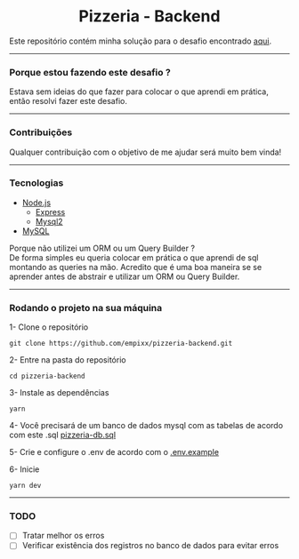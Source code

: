 <h1 align="center">Pizzeria - Backend</h1>

Este repositório contém minha solução para o desafio encontrado [aqui](https://github.com/AmbulnzLLC/fullstack-challenge/tree/master/backend). <br>

---

### Porque estou fazendo este desafio ? <br>

Estava sem ideias do que fazer para colocar o que aprendi em prática, então resolvi fazer este desafio.

---

### Contribuições

Qualquer contribuição com o objetivo de me ajudar será muito bem vinda!

---

### Tecnologias

- [Node.js](https://nodejs.org)
  - [Express](http://expressjs.com)
  - [Mysql2](https://www.npmjs.com/package/mysql2)
- [MySQL](https://www.mysql.com/)

Porque não utilizei um ORM ou um Query Builder ? <br>
De forma simples eu queria colocar em prática o que aprendi de sql montando as queries na mão. Acredito que é uma boa maneira se se aprender antes de abstrair e utilizar um ORM ou Query Builder.

---

### Rodando o projeto na sua máquina

1- Clone o repositório

```
git clone https://github.com/empixx/pizzeria-backend.git
```

2- Entre na pasta do repositório

```
cd pizzeria-backend
```

3- Instale as dependências

```
yarn
```

4- Você precisará de um banco de dados mysql com as tabelas de acordo com este .sql [pizzeria-db.sql](https://github.com/empixx/pizzeria-backend/blob/main/pizzeria-db.sql)

5- Crie e configure o .env de acordo com o [.env.example](https://github.com/empixx/pizzeria-backend/blob/main/.env.example)

6- Inicie

```
yarn dev
```

---

### TODO

- [ ] Tratar melhor os erros
- [ ] Verificar existência dos registros no banco de dados para evitar erros
